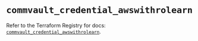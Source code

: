 # `commvault_credential_awswithrolearn`

Refer to the Terraform Registry for docs: [`commvault_credential_awswithrolearn`](https://registry.terraform.io/providers/commvault/commvault/1.2.10/docs/resources/credential_awswithrolearn).
